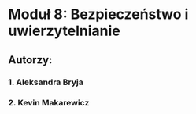 # Moduł 8: Bezpieczeństwo i uwierzytelnianie
## Autorzy:
### 1. Aleksandra Bryja
### 2. Kevin Makarewicz

